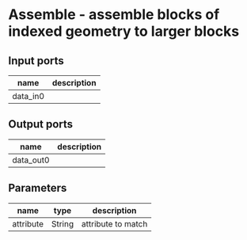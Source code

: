 [headline]:<>
Assemble - assemble blocks of indexed geometry to larger blocks
===============================================================
[headline]:<>
[inputPorts]:<>
Input ports
-----------
|name|description|
|-|-|
|data_in0||


[inputPorts]:<>
[outputPorts]:<>
Output ports
------------
|name|description|
|-|-|
|data_out0||


[outputPorts]:<>
[parameters]:<>
Parameters
----------
|name|type|description|
|-|-|-|
|attribute|String|attribute to match|

[parameters]:<>
